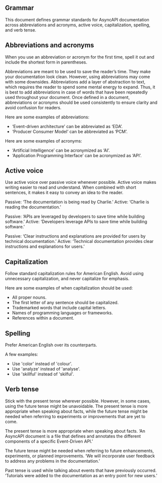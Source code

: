 ## Grammar

This document defines grammar standards for AsyncAPI documentation across abbreviations and acronyms, active voice, capitalization, spelling, and verb tense. 

## Abbreviations and acronyms

When you use an abbreviation or acronym for the first time, spell it out and include the shortest form in parentheses. 

Abbreviations are meant to be used to save the reader’s time. They make your documentation look clean. However, using abbreviations may come with some downsides. Abbreviations add a layer of abstraction to text, which requires the reader to spend some mental energy to expand. Thus, it is best to add abbreviations in case of words that have been repeatedly used throughout your document. Once defined in a document, abbreviations or acronyms should be used consistently to ensure clarity and avoid confusion for readers.

Here are some examples of abbreviations:
- ‘Event-driven architecture’ can be abbreviated as ‘EDA’.
- ‘Producer Consumer Model’ can be abbreviated as ‘PCM’.

Here are some examples of acronyms:
- ‘Artificial Intelligence’ can be acronymized as ‘AI’.
- ‘Application Programming Interface’ can be acronymized as ‘API’.

## Active voice

Use active voice over passive voice whenever possible. Active voice makes writing easier to read and understand. When combined with short sentences, it makes it easy to convey an idea to the reader.

Passive: ‘The documentation is being read by Charlie.’
Active: ‘Charlie is reading the documentation.’

Passive: ‘APIs are leveraged by developers to save time while building software.’
Active: ‘Developers leverage APIs to save time while building software.’

Passive: ‘Clear instructions and explanations are provided for users by technical documentation.’
Active: ‘Technical documentation provides clear instructions and explanations for users.’

## Capitalization

Follow standard capitalization rules for American English. Avoid using unnecessary capitalization, and never capitalize for emphasis.

Here are some examples of when capitalization should be used:
- All proper nouns.
- The first letter of any sentence should be capitalized.
- Trademarked words that include capital letters.
- Names of programming languages or frameworks.
- References within a document.

## Spelling

Prefer American English over its counterparts. 

A few examples:
- Use 'color' instead of 'colour'.
- Use 'analyze' instead of 'analyse'.
- Use 'skillful' instead of 'skilful'.

## Verb tense

Stick with the present tense wherever possible. However, in some cases, using the future tense might be unavoidable. The present tense is more appropriate when speaking about facts, while the future tense might be needed when referring to experiments or improvements that are yet to come.

The present tense is more appropriate when speaking about facts.
‘An AsyncAPI document is a file that defines and annotates the different components of a specific Event-Driven API.’

The future tense might be needed when referring to future enhancements, experiments, or planned improvements.
‘We will incorporate user feedback to address any problems in the documentation.’

Past tense is used while talking about events that have previously occurred.
‘Tutorials were added to the documentation as an entry point for new users.’